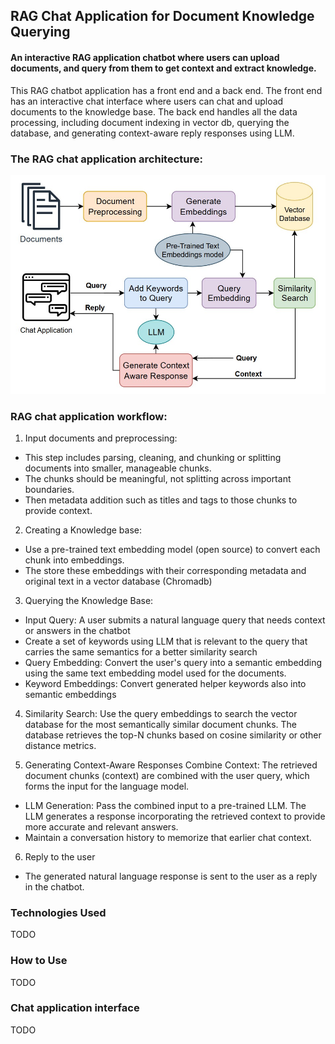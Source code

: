 
## RAG Chat Application for Document Knowledge Querying
#### An interactive RAG application chatbot where users can upload documents, and query from them to get context and extract knowledge.

This  RAG chatbot application has a front end and a back end. The front end has an interactive chat interface where users can chat and upload documents to the knowledge base. The back end handles all the data processing, including document indexing in vector db, querying the database, and generating context-aware reply responses using LLM.

### The RAG chat application architecture:

![RAG_architecture.jpg](images/RAG_architecture.jpg)

### RAG chat application workflow:

1. Input documents and preprocessing: 
- This step includes parsing, cleaning, and chunking or splitting documents into smaller, manageable chunks.
- The chunks should be meaningful, not splitting across important boundaries.
- Then metadata addition such as titles and tags to those chunks to provide context.

2. Creating a Knowledge base:
- Use a pre-trained text embedding model (open source) to convert each chunk into embeddings.
- The store these embeddings with their corresponding metadata and original text in a vector database (Chromadb)

3. Querying the Knowledge Base:
- Input Query: A user submits a natural language query that needs context or answers in the chatbot
- Create a set of keywords using LLM that is relevant to the query that carries the same semantics for a better similarity search
- Query Embedding: Convert the user's query into a semantic embedding using the same text embedding model used for the documents.
- Keyword Embeddings: Convert generated helper keywords also into semantic embeddings

4. Similarity Search:
Use the query embeddings to search the vector database for the most semantically similar document chunks. The database retrieves the top-N chunks based on cosine similarity or other distance metrics.

5. Generating Context-Aware Responses
Combine Context: The retrieved document chunks (context) are combined with the user query, which forms the input for the language model.
- LLM Generation: Pass the combined input to a pre-trained LLM. The LLM generates a response incorporating the retrieved context to provide more accurate and relevant answers.
- Maintain a conversation history to memorize that earlier chat context.

6. Reply to the user
- The generated natural language response is sent to the user as a reply in the chatbot.

### Technologies Used
TODO

### How to Use
TODO

### Chat application interface
TODO
